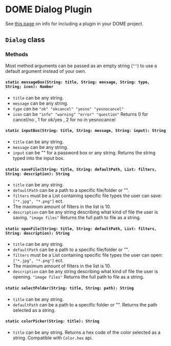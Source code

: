 # DOME Dialog Plugin

See [this page](https://domeengine.com/modules/plugin) on info for including a plugin in your DOME project.

## `Dialog` class

### Methods

Most method arguments can be passed as an empty string (`""`) to use a default argument instead of your own.

#### `static messageBox(String: title, String: message, String: type, String; icon): Number`
- `title` can be any string.
- `message` can be any string.
- `type` can be `"ok" "okcancel" "yesno" "yesnocancel"`
- `icon` can be `"info" "warning" "error" "question"`
Returns 0 for cancel/no , 1 for ok/yes , 2 for no in yesnocancel

#### `static inputBox(String: title, String: message, String: input): String`
- `title` can be any string.
- `message` can be any string.
- `input` can be "" for a password box or any string.
Returns the string typed into the input box.

#### `static saveFile(String: title, String: defaultPath, List: filters, String: description): String`
- `title` can be any string.
- `defaultPath` can be a path to a specific file/folder or "".
- `filters` must be a List containing specific file types the user can save: `["*.jpg", "*.png"]` ect.
- The maximum amount of filters in the list is 10.
- `description` can be any string describing what kind of file the user is saving. `"image files"`
Returns the full path to file as a string.

#### `static openFile(String: title, String: defaultPath, List: filters, String: description): String`
- `title` can be any string.
- `defaultPath` can be a path to a specific file/folder or "".
- `filters` must be a List containing specific file types the user can open: `["*.jpg", "*.png"]` ect.
- The maximum amount of filters in the list is 10.
- `description` can be any string describing what kind of file the user is opening. `"image files"`
Returns the full path to file as a string.

#### `static selectFolder(String: title, String: path): String`
- `title` can be any string.
- `defaultPath` can be a path to a specific folder or "".
Returns the path selected as a string.

#### `static colorPicker(String: title): String`
- `title` can be any string.
Returns a hex code of the color selected as a string. Compatible with `Color.hex` api.